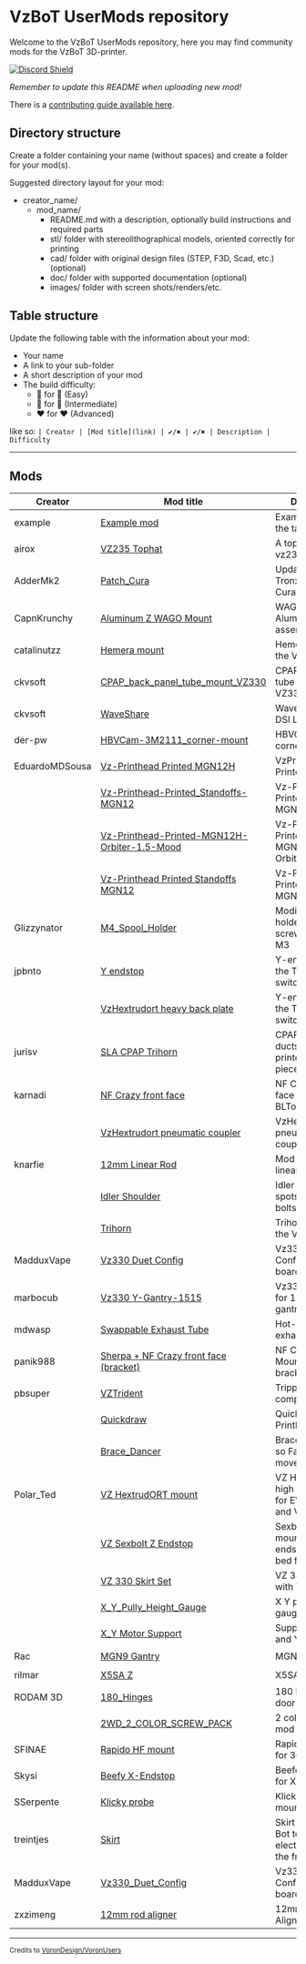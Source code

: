 # VzBoT UserMods repository

Welcome to the VzBoT UserMods repository, here you may find community mods for the VzBoT 3D-printer.

<a href="https://discord.gg/Jj5C7q4j" target="_blank">![Discord Shield](https://discord.com/api/guilds/829828765512106054/widget.png?style=banner2)</a>

*Remember to update this README when uploading new mod!*

There is a [contributing guide available here](./CONTRIBUTING.md).

## Directory structure

Create a folder containing your name (without spaces) and create a folder for your mod(s).

Suggested directory layout for your mod:
- creator_name/
  - mod_name/
    - README.md with a description, optionally build instructions and required parts
    - stl/ folder with stereolithographical models, oriented correctly for printing
    - cad/ folder with original design files (STEP, F3D, Scad, etc.) (optional)
    - doc/ folder with supported documentation (optional)
    - images/ folder with screen shots/renders/etc.

## Table structure

Update the following table with the information about your mod:
- Your name
- A link to your sub-folder
- A short description of your mod
- The build difficulty:
  - :green_heart: for :green_heart: (Easy)
  - :blue_heart: for :blue_heart: (Intermediate)
  - :heart: for :heart: (Advanced)

like so:
`
| Creator | [Mod title](link) | ✔️/✖️ | ✔️/✖️ | Description | Difficulty `

---

## Mods

| Creator | Mod title | Description | [Vz330](https://github.com/VzBoT3D/VzBoT-Vz330) | [Vz235](https://github.com/VzBoT3D/VzBoT-Vz235) | Difficulty
| --- | --- | --- | --- | --- | --- |
| example    | [Example mod](./creator_here/mod_folder_name)| Example entry for the table | ✔️ | ✔️ | :green_heart::blue_heart::heart: |
| airox    | [VZ235 Tophat](./airox/vz235_tophat)| A tophat for the vz235 | ✖️ | ✔️ | :green_heart: |
| AdderMk2   | [Patch_Cura](./AdderMk2/Patch_Cura) | Updates 2020 Tronxy profiles in Cura | ✔️ | ✔️ | :blue_heart: |
| CapnKrunchy | [Aluminum Z WAGO Mount](./CapnKrunchy/Aluminum_Z_WAGO_Mount) | WAGO mount for Aluminum Z bed assembly | ✔️ | ✖️ | :green_heart: |
| catalinutzz| [Hemera mount](./catalinutzz/hemera-mount) | Hemera mount for the VZ Printhead | ✔️ | ✔️ | :green_heart: |
| ckvsoft    | [CPAP_back_panel_tube_mount_VZ330](./ckvsoft/CPAP_back_panel_tube_mount_VZ330)| CPAP back panel tube mount VZ330. | ✔️ | ✖️ | :green_heart: |
| ckvsoft    | [WaveShare](./ckvsoft/waveshare_5inch_DSI_LCD)| WaveShare 5inch DSI LCD. | ✔️ | ✔️ | :green_heart: |
| der-pw    | [HBVCam-3M2111_corner-mount](./der-pw/HBVCam-3M2111_corner-mount)| HBVCam-3M2111 corner-mount | ✖️ | ✔️ | :green_heart: |
| EduardoMDSousa  | [Vz-Printhead Printed MGN12H](./EduardoMDSousa/Vz-Printhead-Printed-MGN12H) | VzPrinthead Printed MGN12H | ✔️ | ✔️ | :green_heart: |
|                 | [Vz-Printhead-Printed_Standoffs-MGN12](./EduardoMDSousa/Vz-Printhead-Printed_Standoffs-MGN12) | Vz-Printhead-Printed_Standoffs-MGN12 | ✔️ | ✔️ | :green_heart: |
|                 | [Vz-Printhead-Printed-MGN12H-Orbiter-1.5-Mood](./EduardoMDSousa/Vz-Printhead-Printed-MGN12H-Orbiter-1.5-Mood) | Vz-Printhead-Printed-MGN12H-Orbiter-1.5-Mood | ✔️ | ✔️ | :green_heart: |
| | [Vz-Printhead Printed Standoffs MGN12](./EduardoMDSousa/Vz-Printhead-Printed_Standoffs-MGN12) | Vz-Printhead Printed Standoffs MGN12 | ✔️ | ✔️ | :green_heart: |
|Glizzynator | [M4_Spool_Holder](./Glizzynator/M4_Spool_Holder)| Modifies the spool holder to use M4 screws instead of M3 | ✔️ | ✔️ | :green_heart: |
| jpbnto     | [Y endstop](./jpbnto/yendstop) | Y-endstop using the Tronxy XS5A switch | ✔️ | ✖️ | :green_heart: |
| | [VzHextrudort heavy back plate](./jpbnto/vzhextrudort_heavy_back_plate) | Y-endstop using the Tronxy XS5A switch | ✔️ | ✖️ | :green_heart: |
| jurisv      | [SLA CPAP Trihorn](./jurisv/sla_cpap_trihorn)                             | CPAP Trihorn Fan ducts for SLA printers as single piece          | ✔️ | ✖️ | :green_heart: |
| karnadi    | [NF Crazy front face](./karnadi/NF_Crazy_2510_BLTouch) | NF Crazy front face 2510 fan with BLTouch mount | ✔️ | ✔️ | :green_heart: |
|            | [VzHextrudort pneumatic coupler](./karnadi/VzHextrudort_pneumatic_coupler) | VzHextrudort pneumatic PTFE coupler | ✔️ | ✔️ | :green_heart: |
| knarfie    | [12mm Linear Rod](./knarfie/12mm_rods) | Mod for 12mm linear rods | ✔️ | ✖️ | :green_heart: |
|            | [Idler Shoulder](./knarfie/shoulder_idler) | Idler mounts with spots for shoulder bolts  | ✔️ | ✖️ | :green_heart: |
|            | [Trihorn](./knarfie/trihorn_duct) | Trihorn duct for the VZ Printhead | ✔️ | ✔️ | :green_heart: |
| MadduxVape | [Vz330 Duet Config](./MadduxVape) | Vz330 AWD Config for Duett board| ✔️ |  ✖️ | :green_heart: |
| marbocub   | [Vz330 Y-Gantry-1515](./marbocub/Vz330_Y-Gantry-1515) | Vz330 Y-Gantry for 1515 size gantry | ✔️ |  ✖️ | :green_heart: |
| mdwasp     | [Swappable Exhaust Tube](./mdwasp/swappable_exhaust_tube) | Hot-swappable exhaust tube | ? | ✔️ | :green_heart: |
| panik988   | [Sherpa + NF Crazy front face (bracket)](./panik988/sherpa_nf_crazy_bracket) | NF Crazy Face Mount with bracket for Sherpa | ✔️ | ✔️ | :green_heart: |
| pbsuper    | [VZTrident](./pbsuper/VZTrident)| Tripple Z for VZbot complete printer. | ✔️ | ✔️ | :blue_heart: |
|            | [Quickdraw](./pbsuper/Quickdraw)| Quickdraw for Alu Printhead. | ✔️ | ✔️ | :green_heart: |
|            | [Brace_Dancer](./pbsuper/Brace_Dancer)| Brace for Dancer so Fanduct can't move sideways. | ✔️ | ✔️ | :green_heart: |
| Polar_Ted  | [VZ HextrudORT mount](./Polar_Ted/VZ_HextrudORT_High_Motor_Mount_for_EVA/) | VZ HextrudORT high motor mount for EVA print head and V6 hot end | ✔️ |  ✔️ | :green_heart: |
|            | [VZ Sexbolt Z Endstop](./Polar_Ted/Sexbolt_Sidepiece_Z_Switch/) | Sexbolt side mounted Z endstop for VZ bed frame  | ✔️ |  ✔️ | :green_heart: |
|            | [VZ 330 Skirt Set](./Polar_Ted/VZ330_skirt/ ) | VZ 3330 SKirt Set with V0 Display | ✔️ | ✖️ | :green_heart: |
|            | [X_Y_Pully_Height_Gauge](./Polar_Ted/X_Y_Pully_Height_Gauge/) | X Y pully height gauge  | ✔️ |  ✔️ | :green_heart: |
|            | [X_Y Motor Support](./Polar_Ted/X_Y_Motor_support/) | Support shelf for X and Y motors  | ✔️ |  ✔️ | :green_heart: |
| Rac        | [MGN9 Gantry](./Rac/MGN9_gantry) | MGN9 gantry | ✔️ | ✔️ | ✖️ | :blue_heart: |
| rilmar     | [X5SA Z](./rilmar/X5SA_Z) | X5SA Z | ✔️ | ✔️ | :green_heart: |
| RODAM 3D   | [180_Hinges](./RODAM_3D/180_Hinges/) | 180 Hinges for full door open  | ✖️ |  ✔️ | :green_heart: |
|            | [2WD_2_COLOR_SCREW_PACK](./RODAM_3D/2WD_2_COLOR_SCREW_PACK/) | 2 color Idler with mod for screw kit  | ✖️ |  ✔️ | :green_heart: |
| SFINAE     | [Rapido HF mount](./SFINAE/Rapido_HF_30mm_fan) | Rapido HF mount for 30mm fan | ✔️ | ✔️ | :green_heart: |
| Skysi      | [Beefy X-Endstop](./Skysi/Beefy%20X-Endstop) | Beefed up Enstop for X | ✔️ | ✔️ | :green_heart: |
| SSerpente  | [Klicky probe](./SSerpente/Klicky%20probe%20Vzbot) | Klicky probe mount | ✔️ | ✔️ | :green_heart: |
| treintjes  | [Skirt](./treintjes/VzBot_Skirt) | Skirt for the VZ-Bot to house electronics under the frame | ✔️ |  ✖️ | :green_heart: |
| MadduxVape | [Vz330_Duet_Config](./MadduxVape) | Vz330 AWD Config for Duett board| ✔️ |  ✖️ | :green_heart: |
| zxzimeng  | [12mm rod aligner](./zxzimeng/12mm_aligner/) | 12mm Z Rod Aligner  | ✖️ |  ✔️ | :green_heart: |
---

<sub>Credits to [VoronDesign/VoronUsers](https://github.com/VoronDesign/VoronUsers)</sub>
